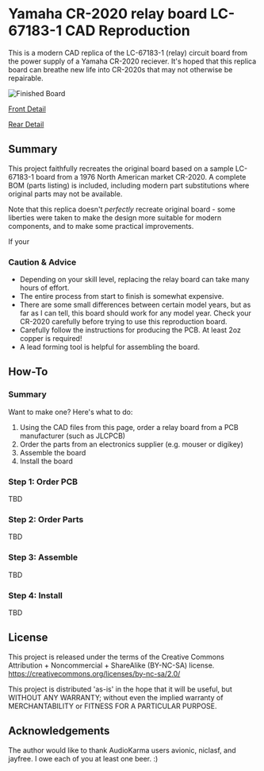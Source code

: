 # Yamaha CR-2020 relay board LC-67183-1 CAD Reproduction

This is a modern CAD replica of the LC-67183-1 (relay) circuit board from the power supply of a Yamaha CR-2020 reciever. It's hoped that this replica board can breathe new life into CR-2020s that may not otherwise be repairable. 

![Finished Board](img/board_populated.jpg?raw=true "Finished Board")

[Front Detail](img/board_front.jpg?raw=true)

[Rear Detail](img/board_rear.jpg?raw=true)

## Summary

This project faithfully recreates the original board based on a sample LC-67183-1 board from a 1976 North American market CR-2020. A complete BOM (parts listing) is included, including modern part substitutions where original parts may not be available.

Note that this replica doesn't *perfectly* recreate original board - some liberties were taken to make the design more suitable for modern components, and to make some practical improvements.

If your 

### Caution & Advice

* Depending on your skill level, replacing the relay board can take many hours of effort.
* The entire process from start to finish is somewhat expensive.
* There are some small differences between certain model years, but as far as I can tell, this board should work for any model year. Check your CR-2020 carefully before trying to use this reproduction board.
* Carefully follow the instructions for producing the PCB. At least 2oz copper is required!
* A lead forming tool is helpful for assembling the board.

## How-To

### Summary
Want to make one? Here's what to do:
1. Using the CAD files from this page, order a relay board from a PCB manufacturer (such as JLCPCB)
1. Order the parts from an electronics supplier (e.g. mouser or digikey)
1. Assemble the board
1. Install the board

### Step 1: Order PCB
TBD

### Step 2: Order Parts
TBD

### Step 3: Assemble
TBD

### Step 4: Install
TBD

## License

This project is released under the terms of the Creative Commons Attribution + Noncommercial + ShareAlike (BY-NC-SA) license. https://creativecommons.org/licenses/by-nc-sa/2.0/

This project is distributed 'as-is' in the hope that it will be useful, but WITHOUT ANY WARRANTY; without even the implied warranty of MERCHANTABILITY or FITNESS FOR A PARTICULAR PURPOSE.

## Acknowledgements

The author would like to thank AudioKarma users avionic, niclasf, and jayfree. I owe each of you at least one beer. :)

